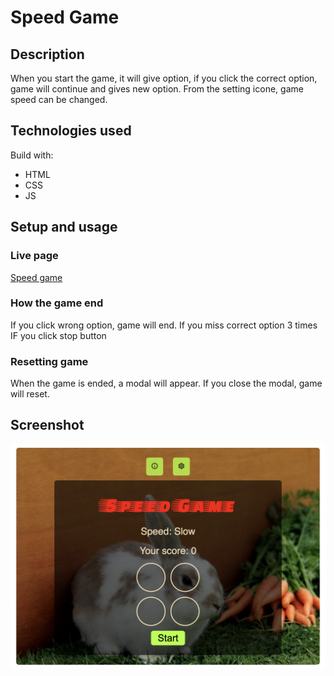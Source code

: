 # Speed Game

## Description

When you start the game, it will give option, if you click the correct option, game will continue and gives new option. From the setting icone, game speed can be changed.

## Technologies used

Build with:

- HTML
- CSS
- JS

## Setup and usage

### Live page

[Speed game](https://public.bc.fi/s2300096/speed__game/)

### How the game end

If you click wrong option, game will end.
If you miss correct option 3 times
IF you click stop button

### Resetting game

When the game is ended, a modal will appear. If you close the modal, game will reset.

## Screenshot

![alt text](img/screenshot_speed_game.png)
